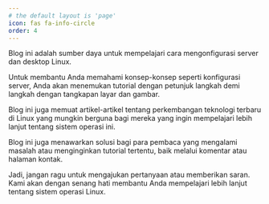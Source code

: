 ```yaml
---
# the default layout is 'page'
icon: fas fa-info-circle
order: 4
---
```


Blog ini adalah sumber daya untuk mempelajari cara mengonfigurasi server dan desktop Linux.

Untuk membantu Anda memahami konsep-konsep seperti konfigurasi server, Anda akan menemukan tutorial dengan petunjuk langkah demi langkah dengan tangkapan layar dan gambar.

Blog ini juga memuat artikel-artikel tentang perkembangan teknologi terbaru di Linux yang mungkin berguna bagi mereka yang ingin mempelajari lebih lanjut tentang sistem operasi ini.

Blog ini juga menawarkan solusi bagi para pembaca yang mengalami masalah atau menginginkan tutorial tertentu, baik melalui komentar atau halaman kontak.

Jadi, jangan ragu untuk mengajukan pertanyaan atau memberikan saran. Kami akan dengan senang hati membantu Anda mempelajari lebih lanjut tentang sistem operasi Linux.